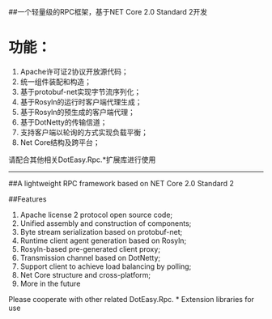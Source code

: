 ##一个轻量级的RPC框架，基于NET Core 2.0 Standard 2开发

# 功能：
<ol>
<li>Apache许可证2协议开放源代码；</li>
<li>统一组件装配和构造；</li>
<li>基于protobuf-net实现字节流序列化；</li>
<li>基于Rosyln的运行时客户端代理生成；</li>
<li>基于Rosyln的预生成的客户端代理；</li>
<li>基于DotNetty的传输信道；</li>
<li>支持客户端以轮询的方式实现负载平衡；</li>
<li>Net Core结构及跨平台；</li>
</ol>

请配合其他相关DotEasy.Rpc.*扩展库进行使用

<hr/>

##A lightweight RPC framework based on NET Core 2.0 Standard 2

##Features
<ol>
<li>Apache license 2 protocol open source code;</li>
<li>Unified assembly and construction of components;</li>
<li>Byte stream serialization based on protobuf-net;</li>
<li>Runtime client agent generation based on Rosyln;</li>
<li>Rosyln-based pre-generated client proxy;</li>
<li>Transmission channel based on DotNetty;</li>
<li>Support client to achieve load balancing by polling;</li>
<li>Net Core structure and cross-platform;</li>
<li>More in the future</li>
</ol>

Please cooperate with other related DotEasy.Rpc. * Extension libraries for use